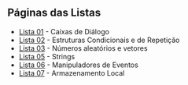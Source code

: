 ## Páginas das Listas

- [Lista 01](https://arturmsoares.github.io/Java-Script-Basico-IFTM/lista01/) - Caixas de Diálogo
- [Lista 02](https://arturmsoares.github.io/Java-Script-Basico-IFTM/lista02/) - Estruturas Condicionais e de Repetição
- [Lista 03](https://arturmsoares.github.io/Java-Script-Basico-IFTM/lista03/) - Números aleatórios e vetores
- [Lista 05](https://arturmsoares.github.io/Java-Script-Basico-IFTM/lista05/) - Strings
- [Lista 06](https://arturmsoares.github.io/Java-Script-Basico-IFTM/lista06/) - Manipuladores de Eventos
- [Lista 07](https://arturmsoares.github.io/Java-Script-Basico-IFTM/lista07/) - Armazenamento Local


